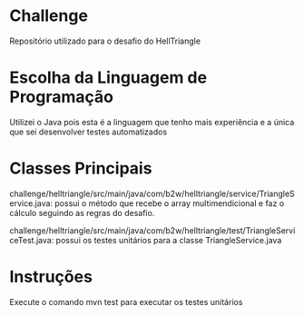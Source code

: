 # Challenge
Repositório utilizado para o desafio do HellTriangle

# Escolha da Linguagem de Programação
Utilizei o Java pois esta é a linguagem que tenho mais experiência e a única que sei desenvolver testes automatizados

# Classes Principais
challenge/helltriangle/src/main/java/com/b2w/helltriangle/service/TriangleService.java: possui o método que recebe o array multimendicional e faz o cálculo seguindo as regras do desafio.

challenge/helltriangle/src/main/java/com/b2w/helltriangle/test/TriangleServiceTest.java: possui os testes unitários para a classe TriangleService.java

# Instruções
Execute o comando mvn test para executar os testes unitários

